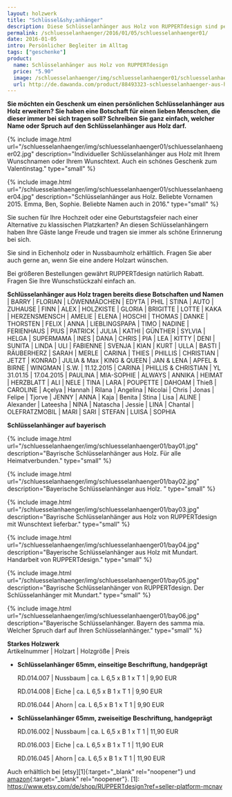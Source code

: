 ```yaml
---
layout: holzwerk
title: "Schlüssel&shy;anhänger"
description: Diese Schlüsselanhänger aus Holz von RUPPERTdesign sind persönliche Begleiter im Alltag. Der Schlüsselanhänger kann mit einem Namen oder einem Spruch versehen werden. Auch ein tolles Geschenk zum Valentinstag.
permalink: /schluesselanhaenger/2016/01/05/schluesselanhaenger01/
date: 2016-01-05
intro: Persönlicher Begleiter im Alltag
tags: ["geschenke"]
product:
  name: Schlüsselanhänger aus Holz von RUPPERTdesign
  price: "5.90"
  image: /schluesselanhaenger/img/schluesselanhaenger01/schluesselanhaenger02.jpg
  url: http://de.dawanda.com/product/88493323-schluesselanhaenger-aus-holz-mit-wunschnamen
---
```


**Sie möchten ein Geschenk um einen persönlichen Schlüsselanhänger aus Holz erweitern?
Sie haben eine Botschaft für einen lieben Menschen,
die dieser immer bei sich tragen soll? Schreiben Sie ganz einfach,
welcher Name oder Spruch auf den Schlüsselanhänger aus Holz darf.**

{% include image.html url="/schluesselanhaenger/img/schluesselanhaenger01/schluesselanhaenger02.jpg" description="Individueller Schlüsselanhänger aus Holz mit Ihrem Wunschnamen oder Ihrem Wunschtext. Auch ein schönes Geschenk zum Valentinstag." type="small" %}

{% include image.html url="/schluesselanhaenger/img/schluesselanhaenger01/schluesselanhaenger04.jpg" description="Schlüsselanhänger aus Holz. Beliebte Vornamen 2015. Emma, Ben, Sophie. Beliebte Namen auch in 2016." type="small" %}

Sie suchen für Ihre Hochzeit oder eine Geburtstagsfeier nach einer Alternative zu klassischen Platzkarten?
An diesen Schlüsselanhängern haben Ihre Gäste lange Freude und tragen sie immer als schöne Erinnerung bei sich.

Sie sind in Eichenholz oder in Nussbaumholz erhältlich.
Fragen Sie aber auch gerne an, wenn Sie eine andere Holzart wünschen.

Bei größeren Bestellungen gewährt RUPPERTdesign natürlich Rabatt.
Fragen Sie Ihre Wunschstückzahl einfach an.

**Schlüsselanhänger &shy;aus Holz &shy;tragen &shy;bereits &shy;diese Botschaften &shy;und Namen**
\| BARRY \| FLORIAN \| LÖWENMÄDCHEN \| EDYTA \| PHIL \| STINA \| AUTO \| ZUHAUSE \| FINN \| ALEX \| HOLZKISTE \|
GLORIA \| BRIGITTE \| LOTTE \| KAKA \| HERZENSMENSCH \| AMELIE \| ELENA \| HOSCHI \| THOMAS \| DANKE \| THORSTEN \|
FELIX \| ANNA \| LIEBLINGSPAPA \| TIMO \| NADINE \| FERIENHAUS \| PIUS \| PATRICK \| JULIA \| KATHI \| GÜNTHER \| SYLVIA \|
HELGA \| SUPERMAMA \| INES \| DANA \| CHRIS \| PIA \| LEA \| KITTY \| DENI \| SUNITA \| LINDA \| ULI \| FABIENNE \|
SVENJA \| KIAN \| KURT \| ULLA \| BASTI \| RÄUBERHERZ \| SARAH \| MERLE \| CARINA \| THIES \| PHILLIS \| CHRISTIAN \|
JETZT \| KONRAD \| JULIA & Max \| KING & QUEEN \| JAN & LENA \| APFEL & BIRNE \| WINGMAN \| S.W. \| 11.12.2015 \| CARINA \| PHILLIS & CHRISTIAN \|
YL 31.01.15 \| 17.04.2015 \| PAULINA \| MIA-SOPHIE \| ALWAYS \| ANNIKA \| HEIMAT \| HERZBLATT \| ALI \| NELE \| TINA \| LARA \|
POUPETTE \| DAHOAM \| Thieß \| CAROLINE \| Açelya \| Hannah \| Rilana \| Angelina \| Nicolai \| Chris \|
Jonas \| Felipe \| Tjorve \| JENNY \| ANNA \| Kaja \| Benita \| Stina \| Lisa \|
ALINE \| Alexander \| Lateesha \| NINA \| Natascha \| Jessie \| LINA \| Chantal \| OLEFRATZMOBIL \| MARI \| SARI \|
STEFAN \| LUISA \| SOPHIA

**Schlüsselanhänger auf bayerisch**

{% include image.html url="/schluesselanhaenger/img/schluesselanhaenger01/bay01.jpg" description="Bayrische Schlüsselanhänger aus Holz. Für alle Heimatverbunden." type="small" %}

{% include image.html url="/schluesselanhaenger/img/schluesselanhaenger01/bay02.jpg" description="Bayerische Schlüsselanhänger aus Holz. " type="small" %}

{% include image.html url="/schluesselanhaenger/img/schluesselanhaenger01/bay03.jpg" description="Bayrische Schlüsselanhänger aus Holz von RUPPERTdesign mit Wunschtext lieferbar." type="small" %}

{% include image.html url="/schluesselanhaenger/img/schluesselanhaenger01/bay04.jpg" description="Bayerische Schlüsselanhänger aus Holz mit Mundart. Handarbeit von RUPPERTdesign." type="small" %}

{% include image.html url="/schluesselanhaenger/img/schluesselanhaenger01/bay05.jpg" description="Bayrische Schlüsselanhänger von RUPPERTdesign. Der Schlüsselanhänger mit Mundart." type="small" %}

{% include image.html url="/schluesselanhaenger/img/schluesselanhaenger01/bay06.jpg" description="Bayerische Schlüsselanhänger. Bayern des samma mia. Welcher Spruch darf auf Ihren Schlüsselanhänger." type="small" %}

**Starkes Holzwerk**  
Artikelnummer \| Holzart \| Holzgröße \| Preis

- **Schlüsselanhänger 65mm, einseitige Beschriftung, handgeprägt**  

  RD.014.007 \| Nussbaum \| ca. L 6,5 x B 1 x T 1 \| 9,90 EUR

  RD.014.008 \| Eiche \| ca. L 6,5 x B 1 x T 1 \| 9,90 EUR

  RD.016.044 \| Ahorn \| ca. L 6,5 x B 1 x T 1 \| 9,90 EUR

- **Schlüsselanhänger 65mm, zweiseitige Beschriftung, handgeprägt**

  RD.016.002  \| 	Nussbaum \| ca. L 6,5 x B 1 x T 1 \| 11,90 EUR

  RD.016.003  \| 	Eiche \| ca. L 6,5 x B 1 x T 1 \| 11,90 EUR

  RD.016.045  \| 	Ahorn \| ca. L 6,5 x B 1 x T 1 \| 11,90 EUR

Auch erhältlich bei [etsy][1]{:target="\_blank" rel="noopener"} und [amazon][2]{:target="\_blank" rel="noopener"}.
[1]: https://www.etsy.com/de/shop/RUPPERTdesign?ref=seller-platform-mcnav

[2]: https://www.amazon.de/s/ref=hnd_pdp_byline?_encoding=UTF8&node=9699311031&lo=image&me=A14SEUYA88KWJ3
